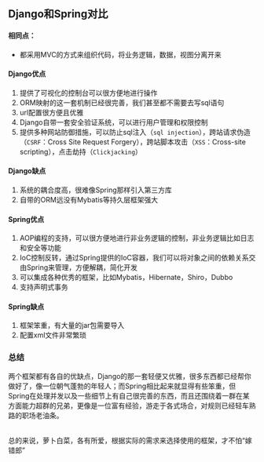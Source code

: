 ## Django和Spring对比

#### 相同点：
- 都采用MVC的方式来组织代码，将业务逻辑，数据，视图分离开来

#### Django优点
1. 提供了可视化的控制台可以很方便地进行操作
2. ORM映射的这一套机制已经很完善，我们甚至都不需要去写sql语句
3. url配置很方便且优雅
4. Django自带一套安全验证系统，可以进行用户管理和权限控制
5. 提供多种网站防御措施，可以防止sql注入（`sql injection`），跨站请求伪造（`CSRF`：Cross Site Request Forgery），跨站脚本攻击（`XSS`：Cross-site scripting），点击劫持（`Clickjacking`）

#### Django缺点
1. 系统的耦合度高，很难像Spring那样引入第三方库
2. 自带的ORM远没有Mybatis等持久层框架强大

#### Spring优点
1. AOP编程的支持，可以很方便地进行非业务逻辑的控制，非业务逻辑比如日志和安全等功能
2. IoC控制反转，通过Spring提供的IoC容器，我们可以将对象之间的依赖关系交由Spring来管理，方便解耦，简化开发
3. 可以集成各种优秀的框架，比如Mybatis，Hibernate，Shiro，Dubbo
4. 支持声明式事务

#### Spring缺点
1. 框架笨重，有大量的jar包需要导入
2. 配置xml文件非常繁琐

### 总结
两个框架都有各自的优缺点，Django的那一套轻便又优雅，很多东西都已经帮你做好了，像一位朝气蓬勃的年轻人；而Spring相比起来就显得有些笨重，但Spring在处理并发以及一些细节上有自己很完善的东西，而且还围绕着一群在某方面能力超群的兄弟，更像是一位富有经验，游走于各式场合，对规则已经轻车熟路的职场老油条。
<br><br>

总的来说，萝卜白菜，各有所爱，根据实际的需求来选择使用的框架，才不怕“嫁错郎”
